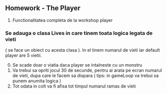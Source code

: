 ## Homework - The Player

1. Functionalitatea completa de la workshop player

### Se adauga o clasa Lives in care tinem toata logica legata de vieti

( se face un obiect cu acesta clasa ). In el tinem numarul de vieti iar default player are 5 vietii.

0. Se scade doar o viatia daca player se intalneste cu un monstru
1. Va trebui sa opriti jocul 30 de secunde, pentru ai arata pe ecran numarul de vieti, dupa care le facem sa dispara ( tips: in gameLoop va trebui sa punem anumita logica )
2. Tot odata in colt va fi afisa tot timpul numarul ramas de vieti
